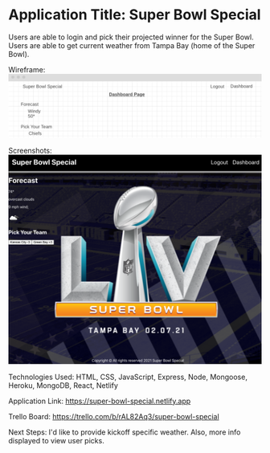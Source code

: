 <h1>
Application Title:
Super Bowl Special
</h1>

Users are able to login and pick their projected winner for the Super Bowl. Users are able to get current weather from Tampa Bay (home of the Super Bowl).


Wireframe:
![Wireframe](./src/imgs/dashboard.png)

Screenshots:
![Application](./src/imgs/application.png)


Technologies Used: HTML, CSS, JavaScript, Express, Node, Mongoose, Heroku, MongoDB, React, Netlify

Application Link:
https://super-bowl-special.netlify.app

Trello Board:
https://trello.com/b/rAL82Aq3/super-bowl-special

Next Steps: 
I'd like to provide kickoff specific weather. Also, more info displayed to view user picks.